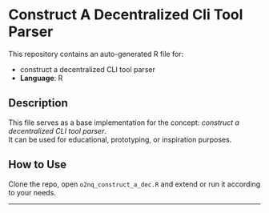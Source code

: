 # Construct A Decentralized Cli Tool Parser

This repository contains an auto-generated R file for:

- construct a decentralized CLI tool parser
- **Language**: R

## Description

This file serves as a base implementation for the concept: *construct a decentralized CLI tool parser*.  
It can be used for educational, prototyping, or inspiration purposes.

## How to Use

Clone the repo, open `o2nq_construct_a_dec.R` and extend or run it according to your needs.

---


